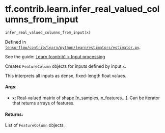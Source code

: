 <div itemscope itemtype="http://developers.google.com/ReferenceObject">
<meta itemprop="name" content="tf.contrib.learn.infer_real_valued_columns_from_input" />
</div>

# tf.contrib.learn.infer_real_valued_columns_from_input

``` python
infer_real_valued_columns_from_input(x)
```



Defined in [`tensorflow/contrib/learn/python/learn/estimators/estimator.py`](https://www.tensorflow.org/code/tensorflow/contrib/learn/python/learn/estimators/estimator.py).

See the guide: [Learn (contrib) > Input processing](../../../../../api_guides/python/contrib.learn.md#Input_processing)

Creates `FeatureColumn` objects for inputs defined by input `x`.

This interprets all inputs as dense, fixed-length float values.

#### Args:

* <b>`x`</b>: Real-valued matrix of shape [n_samples, n_features...]. Can be
     iterator that returns arrays of features.


#### Returns:

  List of `FeatureColumn` objects.